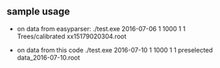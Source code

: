 sample usage
------------

- on data from easyparser:
	./test.exe 2016-07-06 1 1000 1 1 Trees/calibrated xx15179020304.root

- on data from this code
	./test.exe 2016-07-10 1 1000 1 1 preselected data_2016-07-10.root
